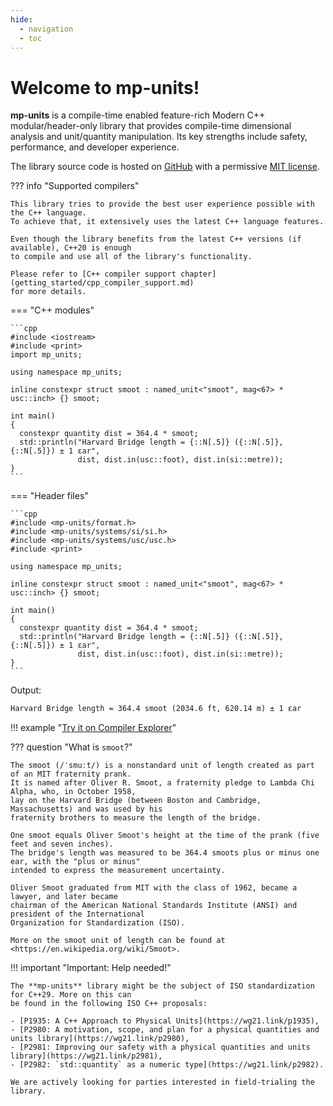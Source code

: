```yaml
---
hide:
  - navigation
  - toc
---
```


# Welcome to **mp-units**!

**mp-units** is a compile-time enabled feature-rich Modern C++ modular/header-only library that
provides compile-time dimensional analysis and unit/quantity manipulation. Its key strengths
include safety, performance, and developer experience.

The library source code is hosted on [GitHub](https://github.com/mpusz/mp-units) with a permissive
[MIT license](https://github.com/mpusz/units/blob/master/LICENSE.md).

??? info "Supported compilers"

    This library tries to provide the best user experience possible with the C++ language.
    To achieve that, it extensively uses the latest C++ language features.

    Even though the library benefits from the latest C++ versions (if available), C++20 is enough
    to compile and use all of the library's functionality.

    Please refer to [C++ compiler support chapter](getting_started/cpp_compiler_support.md)
    for more details.

=== "C++ modules"

    ```cpp
    #include <iostream>
    #include <print>
    import mp_units;

    using namespace mp_units;

    inline constexpr struct smoot : named_unit<"smoot", mag<67> * usc::inch> {} smoot;

    int main()
    {
      constexpr quantity dist = 364.4 * smoot;
      std::println("Harvard Bridge length = {::N[.5]} ({::N[.5]}, {::N[.5]}) ± 1 εar",
                   dist, dist.in(usc::foot), dist.in(si::metre));
    }
    ```

=== "Header files"

    ```cpp
    #include <mp-units/format.h>
    #include <mp-units/systems/si/si.h>
    #include <mp-units/systems/usc/usc.h>
    #include <print>

    using namespace mp_units;

    inline constexpr struct smoot : named_unit<"smoot", mag<67> * usc::inch> {} smoot;

    int main()
    {
      constexpr quantity dist = 364.4 * smoot;
      std::println("Harvard Bridge length = {::N[.5]} ({::N[.5]}, {::N[.5]}) ± 1 εar",
                   dist, dist.in(usc::foot), dist.in(si::metre));
    }
    ```

Output:

```txt
Harvard Bridge length = 364.4 smoot (2034.6 ft, 620.14 m) ± 1 εar
```

!!! example "[Try it on Compiler Explorer](https://godbolt.org/z/x77WEWahs)"

??? question "What is `smoot`?"

    The smoot (/ˈsmuːt/) is a nonstandard unit of length created as part of an MIT fraternity prank.
    It is named after Oliver R. Smoot, a fraternity pledge to Lambda Chi Alpha, who, in October 1958,
    lay on the Harvard Bridge (between Boston and Cambridge, Massachusetts) and was used by his
    fraternity brothers to measure the length of the bridge.

    One smoot equals Oliver Smoot's height at the time of the prank (five feet and seven inches).
    The bridge's length was measured to be 364.4 smoots plus or minus one ear, with the "plus or minus"
    intended to express the measurement uncertainty.

    Oliver Smoot graduated from MIT with the class of 1962, became a lawyer, and later became
    chairman of the American National Standards Institute (ANSI) and president of the International
    Organization for Standardization (ISO).

    More on the smoot unit of length can be found at <https://en.wikipedia.org/wiki/Smoot>.


!!! important "Important: Help needed!"

    The **mp-units** library might be the subject of ISO standardization for C++29. More on this can
    be found in the following ISO C++ proposals:

    - [P1935: A C++ Approach to Physical Units](https://wg21.link/p1935),
    - [P2980: A motivation, scope, and plan for a physical quantities and units library](https://wg21.link/p2980),
    - [P2981: Improving our safety with a physical quantities and units library](https://wg21.link/p2981),
    - [P2982: `std::quantity` as a numeric type](https://wg21.link/p2982).

    We are actively looking for parties interested in field-trialing the library.

